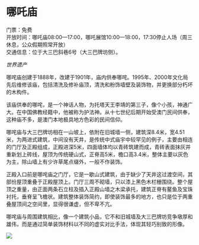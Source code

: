# 哪吒庙  
门票：免费  
开放时间：哪吒庙08:00—17:00，哪吒展馆10:00—18:00，17:30停止人场（周三休息，公众假期照常开放）  
交通信息：位于大三巴斜巷6号（大三巴牌坊侧）。  

*世界遗产*  

哪咤庙创建于1888年，改建于1901年，庙内供奉哪咤。1995年、2000年文化局先后维修该庙，包括清洗及修补庙顶，清洗和粉饰墙壁及装饰物，并更换部分朽坏的木构件。  

该庙供奉的哪咤，是一个神话人物，为托塔天王李靖的第三子，像个小孩，神通广大。在中国佛教经籍中，他被称为护法神。从十七世纪后期开始受澳门民间供奉，这种庙不多，是澳门本地极具地方色彩的民间信仰。  

哪咤庙与大三巴牌坊相在一山坡上，依附在旧城墙一侧，建筑深8.4米，宽4.51米，为两进式建筑，中间没有天井，是传统中式庙宇中较罕见的例子，主要由相连的门厅及正殿组成，正殿进深5米，四面墙体均以青砖筑建而成，青砖表面抹灰并重新划上砖线，屋顶为传统硬山式，正脊高5米，檐口高3.4米，整体主要以灰色为主，除山墙上有少许草尾点缀外，一般不作装饰。  

正殿入口前是哪咤庙之门厅，它是一歇山式建筑，由于缺少了天井这过渡空间，其部份屋顶重叠于正殿屋顶上。门厅三周不砌墙，只以漆上黑色木栏栅围绕。整个屋顶之重量，由正面两条石立柱及插入正殿山墙之木梁承托，建筑正脊有鳌鱼及宝珠衬托，垂脊呈飞檐状。建筑整体装饰简约，即使装饰最多的地方，也只是位于两重叠屋顶间之空间里，显得很谦虚，但不卑不亢。  

哪咤庙与周围建筑相比，像一个建筑小品，它不和旧城墙及大三巴牌坊竞争墩厚和雄伟，而是通过简单装饰材料以不同的虚实对比手法，体现其轻巧别致的形像。  

![](https://i.postimg.cc/jSpFbP97/202201212119259.png)  
